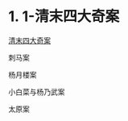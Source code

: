 # 1. 1-清末四大奇案

[清末四大奇案](https://baike.baidu.com/item/清末四大奇案/114995?fr=aladdin)

刺马案

杨月楼案

小白菜与杨乃武案

太原案